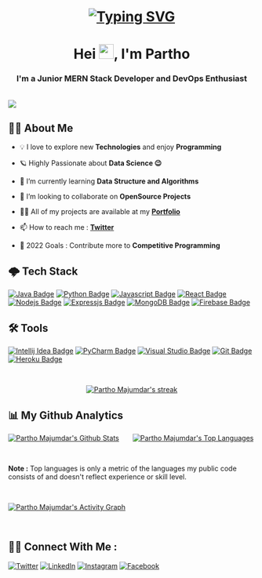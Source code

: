 <h1 align="center">

[![Typing SVG](https://readme-typing-svg.herokuapp.com?font=fira+code&color=%2336BCF7&size=27&center=true&vCenter=true&width=500&height=40&lines=Hello%2C+There!+.+.+.;Glad+to+see+you+here+%F0%9F%98%8A)](https://git.io/typing-svg)

</h1>

<h1 align="center">Hei <img src="https://emojis.slackmojis.com/emojis/images/1531849430/4246/blob-sunglasses.gif?1531849430" width="30px">, I'm Partho</h1>

<h3 align="center"> I'm a Junior <b>MERN Stack</b> Developer and <b>DevOps</b> Enthusiast</h3> <br />
<a href="https://github.com/partho-majumdar/github-profile-views-counter"><img src="https://komarev.com/ghpvc/?username=partho-majumdar"></a>

## 🙋‍♂️ <b>About Me</b>

<!-- - 🔭 I’m currently working on ** ** -->

- 💡 I love to explore new **Technologies** and enjoy **Programming**

- 🪐 Highly Passionate about **Data Science 😉**

<!-- - 💻 Most used line of code **System.out.println()** -->

- 🌱 I’m currently learning **Data Structure and Algorithms**

- 👯 I’m looking to collaborate on **OpenSource Projects**

- 👨‍💻 All of my projects are available at my **[Portfolio](https://parthomajumdar.com)**

- 📫 How to reach me : **[Twitter](https://twitter.com/ParthoMajumdar5)**

- 🤞 2022 Goals : Contribute more to **Competitive Programming**

## 🌩️ <b>Tech Stack</b>

<p align="left">

[![Java Badge](https://img.shields.io/badge/-Java-507E9C?style=for-the-badge&labelColor=black&logo=Java&logoColor=E06C00)](#)
[![Python Badge](https://img.shields.io/badge/-Python-3776AB?style=for-the-badge&labelColor=F6F5F5&logo=python&logoColor=3776AB)](#)
[![Javascript Badge](https://img.shields.io/badge/-Javascript-F7DF1E?style=for-the-badge&labelColor=black&logo=javascript&logoColor=F7DF1E)](#)
[![React Badge](https://img.shields.io/badge/-React-61DBFB?style=for-the-badge&labelColor=black&logo=react&logoColor=61DBFB)](#)
[![Nodejs Badge](https://img.shields.io/badge/-Nodejs-3C873A?style=for-the-badge&labelColor=black&logo=node.js&logoColor=3C873A)](#)
[![Expressjs Badge](https://img.shields.io/badge/-Expressjs-000000?style=for-the-badge&labelColor=F6F5F5&logo=express&logoColor=000000)](#)
[![MongoDB Badge](https://img.shields.io/badge/-Mongodb-47A248?style=for-the-badge&labelColor=black&logo=Mongodb&logoColor=47A248)](#)
[![Firebase Badge](https://img.shields.io/badge/-Firebase-FFCA28?style=for-the-badge&labelColor=black&logo=Firebase&logoColor=FFCA28)](#)

## <b> 🛠️ Tools</b>

[![Intellij Idea Badge](https://img.shields.io/badge/-Intellij%20Idea-000000?style=for-the-badge&labelColor=F6F5F5&logo=intellijidea&logoColor=000000)](#)
[![PyCharm Badge](https://img.shields.io/badge/-PyCharm-000000?style=for-the-badge&labelColor=F6F5F5&logo=pycharm&logoColor=000000)](#)
[![Visual Studio Badge](https://img.shields.io/badge/-Visual%20Studio-007ACC?style=for-the-badge&labelColor=black&logo=visualstudio&logoColor=007ACC)](#)
[![Git Badge](https://img.shields.io/badge/-Git-F05032?style=for-the-badge&labelColor=black&logo=git&logoColor=F05032)](#)
[![Heroku Badge](https://img.shields.io/badge/-Heroku-430098?style=for-the-badge&labelColor=black&logo=Heroku&logoColor=430098)](#)

</p>

<br/>

<p align="center">
    <a href="https://github.com/partho-majumdar/github-readme-streak-stats">
        <img title="🔥 Get streak stats for your profile at git.io/streak-stats" alt="Partho Majumdar's streak" src="https://github-readme-streak-stats.herokuapp.com/?user=partho-majumdar&theme=black-ice&hide_border=true&stroke=0000&background=060A0CD0"/>
    </a>
</p>

## 📊 <b>My Github Analytics</b>

<a href="https://github.com/partho-majumdar/github-readme-stats"><img alt="Partho Majumdar's Github Stats" src="https://github-readme-stats.vercel.app/api?username=partho-majumdar&show_icons=true&count_private=true&theme=react&hide_border=true&bg_color=0D1117" /></a> &nbsp; &nbsp; &nbsp;
<a href="https://github.com/partho-majumdar/github-readme-stats"><img alt="Partho Majumdar's Top Languages" src="https://github-readme-stats.vercel.app/api/top-langs/?username=partho-majumdar&langs_count=8&count_private=true&layout=compact&theme=react&hide_border=true&bg_color=0D1117" /></a>

<br/>

<b>Note :</b> Top languages is only a metric of the languages my public code consists of and doesn't reflect experience or skill level.

<br/>

<a href="https://github.com/partho-majumdar/github-readme-activity-graph"><img alt="Partho Majumdar's Activity Graph" src="https://activity-graph.herokuapp.com/graph?username=partho-majumdar&bg_color=0D1117&color=5BCDEC&line=5BCDEC&point=FFFFFF&hide_border=true" /></a>

<br/>

## <b>🤝🤝 Connect With Me :</b>

<p align="left">

<!-- [![Twitter Badge](https://img.shields.io/badge/-@ParthoMajumdar5-1ca0f1?style=flat&labelColor=1ca0f1&logo=twitter&logoColor=white)](https://twitter.com/ParthoMajumdar5)
[![Linkedin Badge](https://img.shields.io/badge/-Partho%20Majumdar-0A66C2?style=flat&labelColor=0A66C2&logo=linkedin&logoColor=white)](https://www.linkedin.com/in/partho-majumdar-7a0504216/)
[![Instagram Badge](https://img.shields.io/badge/-@ig__parth05-E4405F?style=flat&labelColor=E4405F&logo=instagram&logoColor=white)](https://www.instagram.com/ig_parth05/)
[![Facebook Badge](https://img.shields.io/badge/-Partho%20Majumdar-1877F2?style=flat&labelColor=1877F2&logo=facebook&logoColor=white)](https://www.facebook.com/partho.protim.9047) -->

[![Twitter](https://img.shields.io/badge/-Twitter-090909?style=for-the-badge&logo=Twitter&logoColor=1C9DEB)](https://twitter.com/ParthoMajumdar5)
[![LinkedIn](https://img.shields.io/badge/-LinkedIn-090909?style=for-the-badge&logo=linkedin&logoColor=007BB6)](https://www.linkedin.com/in/partho-majumdar-7a0504216)
[![Instagram](https://img.shields.io/badge/-Instagram-090909?style=for-the-badge&logo=instagram&logoColor=B4068E)](https://www.instagram.com/ig.partho/)
[![Facebook](https://img.shields.io/badge/-Facebook-090909?style=for-the-badge&logo=Facebook&logoColor=1195F5)](https://www.facebook.com/partho.protim.9047)

</p>